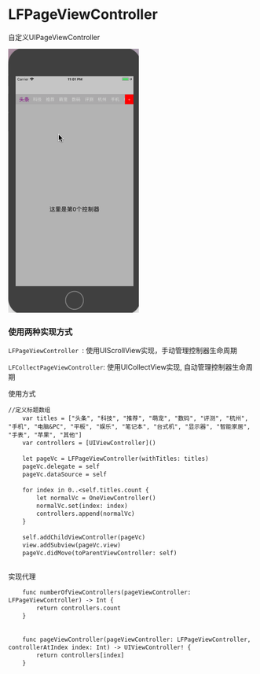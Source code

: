 # LFPageViewController
自定义UIPageViewController

![](https://github.com/mlf2020/LFPageViewController/blob/master/pageVc.gif)

### 使用两种实现方式

`LFPageViewController `: 使用UIScrollView实现，手动管理控制器生命周期

`LFCollectPageViewController`: 使用UICollectView实现, 自动管理控制器生命周期

使用方式

```
//定义标题数组
    var titles = ["头条", "科技", "推荐", "萌宠", "数码", "评测", "杭州", "手机", "电脑&PC", "平板", "娱乐", "笔记本", "台式机", "显示器", "智能家居", "手表", "苹果", "其他"]
    var controllers = [UIViewController]()

    let pageVc = LFPageViewController(withTitles: titles)
    pageVc.delegate = self
    pageVc.dataSource = self
    
    for index in 0..<self.titles.count {
        let normalVc = OneViewController()
        normalVc.set(index: index)
        controllers.append(normalVc)
    }
    
    self.addChildViewController(pageVc)
    view.addSubview(pageVc.view)
    pageVc.didMove(toParentViewController: self)
        
```

实现代理

```
    func numberOfViewControllers(pageViewController: LFPageViewController) -> Int {
        return controllers.count
    }

    
    func pageViewController(pageViewController: LFPageViewController, controllerAtIndex index: Int) -> UIViewController! {
        return controllers[index]
    }

```

